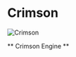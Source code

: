 # Crimson

![Crimson](https://github.com/user-attachments/assets/98d28dcd-90af-47fc-bce6-0f9f80035d13)

** Crimson Engine **
